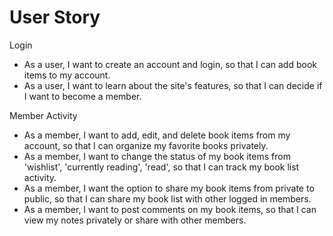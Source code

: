 # User Story

Login

- As a user, I want to create an account and login, so that I can add book items to my account.
- As a user, I want to learn about the site's features, so that I can decide if I want to become a member.

Member Activity

- As a member, I want to add, edit, and delete book items from my account, so that I can organize my favorite books privately.
- As a member, I want to change the status of my book items from 'wishlist', 'currently reading', 'read', so that I can track my book list activity.
- As a member, I want the option to share my book items from private to public, so that I can share my book list with other logged in members.
- As a member, I want to post comments on my book items, so that I can view my notes privately or share with other members.
